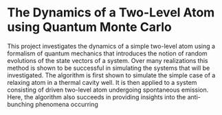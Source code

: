 # The Dynamics of a Two-Level Atom using Quantum Monte Carlo


This project investigates the dynamics of a simple two-level atom using a formalism of quantum mechanics that introduces the notion of random evolutions of the state vectors of a system. Over many realizations this method is shown to be successful in simulating the systems that will be investigated. The algorithm is first shown to simulate the simple case of a relaxing atom in a thermal cavity well. It is then applied to a system consisting of driven two-level atom undergoing spontaneous emission. Here, the algorithm also succeeds in providing insights into the anti-bunching phenomena occurring

